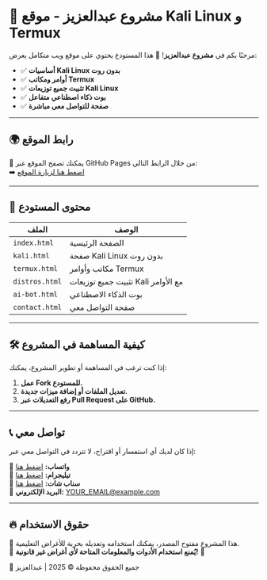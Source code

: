 # 🚀 مشروع عبدالعزيز - موقع Kali Linux و Termux

مرحبًا بكم في **مشروع عبدالعزيز**! 🎉 هذا المستودع يحتوي على موقع ويب متكامل يعرض:
- ✅ **أساسيات Kali Linux بدون روت**
- ✅ **أوامر ومكاتب Termux**
- ✅ **تثبيت جميع توزيعات Kali Linux**
- ✅ **بوت ذكاء اصطناعي متفاعل**
- ✅ **صفحة للتواصل معي مباشرة**

---

## 🌍 **رابط الموقع**
🔗 يمكنك تصفح الموقع عبر GitHub Pages من خلال الرابط التالي:  
➡️ [اضغط هنا لزيارة الموقع](https://abudalziz0.github.io/ABD-AZIZ/)  

---

## 📂 **محتوى المستودع**
| الملف | الوصف |
|-----------|--------|
| `index.html` | الصفحة الرئيسية |
| `kali.html` | صفحة Kali Linux بدون روت |
| `termux.html` | مكاتب وأوامر Termux |
| `distros.html` | تثبيت جميع توزيعات Kali مع الأوامر |
| `ai-bot.html` | بوت الذكاء الاصطناعي |
| `contact.html` | صفحة التواصل معي |

---

## 🛠️ **كيفية المساهمة في المشروع**
إذا كنت ترغب في المساهمة أو تطوير المشروع، يمكنك:
1. **عمل Fork للمستودع.**
2. **تعديل الملفات أو إضافة ميزات جديدة.**
3. **رفع التعديلات عبر Pull Request على GitHub.**

---

## 📞 **تواصل معي**
إذا كان لديك أي استفسار أو اقتراح، لا تتردد في التواصل معي عبر:

🔹 **واتساب:** [اضغط هنا](https://wa.me/YOUR_WHATSAPP_NUMBER)  
🔹 **تيليجرام:** [اضغط هنا](https://t.me/YOUR_TELEGRAM_USERNAME)  
🔹 **سناب شات:** [اضغط هنا](https://snapchat.com/add/YOUR_SNAPCHAT_USERNAME)  
🔹 **البريد الإلكتروني:** [YOUR_EMAIL@example.com](mailto:YOUR_EMAIL@example.com)  

---

## 🔥 **حقوق الاستخدام**
🔹 هذا المشروع مفتوح المصدر، يمكنك استخدامه وتعديله بحرية للأغراض التعليمية.  
🔹 **يُمنع استخدام الأدوات والمعلومات المتاحة لأي أغراض غير قانونية!** 🚨  

🔹 جميع الحقوق محفوظة © 2025 | عبدالعزيز
